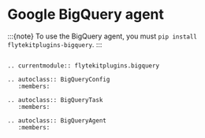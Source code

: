 # Google BigQuery agent

:::{note}
To use the BigQuery agent, you must `pip install flytekitplugins-bigquery`.
:::

```{eval-rst}

.. currentmodule:: flytekitplugins.bigquery

.. autoclass:: BigQueryConfig
   :members:

.. autoclass:: BigQueryTask
   :members:

.. autoclass:: BigQueryAgent
   :members:
```
